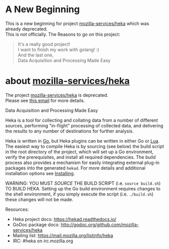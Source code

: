 # A New Beginning

This is a new beginning for project [mozilla-services/heka](https://github.com/mozilla-services/heka) which was already deprecated.  
This is not officially. The Reasons to go on this project:  
> It's a really good project!  
> I want to finish my work with golang! :)  
> And the last one,  
> Data Acquisition and Processing Made Easy  


# about [mozilla-services/heka](https://github.com/mozilla-services/heka)

The project [mozilla-services/heka](https://github.com/mozilla-services/heka) is deprecated.   
Please see [this email](https://mail.mozilla.org/pipermail/heka/2016-May/001059.html) for more details.

Data Acquisition and Processing Made Easy

Heka is a tool for collecting and collating data from a number of different
sources, performing "in-flight" processing of collected data, and delivering
the results to any number of destinations for further analysis.

Heka is written in [Go](http://golang.org/), but Heka plugins can be written
in either Go or [Lua](http://lua.org). The easiest way to compile Heka is by
sourcing (see below) the build script in the root directory of the project,
which will set up a Go environment, verify the prerequisites, and install all
required dependencies. The build process also provides a mechanism for easily
integrating external plug-in packages into the generated `hekad`. For more
details and additional installation options see
[Installing](https://hekad.readthedocs.io/en/latest/installing.html).

WARNING: YOU MUST *SOURCE* THE BUILD SCRIPT (i.e. `source build.sh`) TO
         BUILD HEKA. Setting up the Go build environment requires changes to
         the shell environment, if you simply execute the script (i.e.
         `./build.sh`) these changes will not be made.
         
Resources:
* Heka project docs: https://hekad.readthedocs.io/
* GoDoc package docs: http://godoc.org/github.com/mozilla-services/heka
* Mailing list: https://mail.mozilla.org/listinfo/heka
* IRC: #heka on irc.mozilla.org
